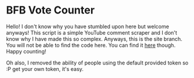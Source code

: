 # BFB Vote Counter
Hello! I don't know why you have stumbled upon here but welcome anyways!
This script is a simple YouTube comment scraper and I don't know why I have made this 
so complex. Anyways, this is the site branch. You will not be able to find the code here. 
You can find it [here](https://github.com/kcomain/bfbVoteCounter) though. Happy counting!

Oh also, I removed the ability of people using the default provided token so :P get your own 
token, it's easy.
